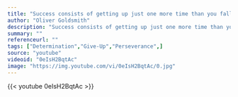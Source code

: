 ```yaml
---
title: "Success consists of getting up just one more time than you fall."
author: "Oliver Goldsmith"
description: "Success consists of getting up just one more time than you fall. - Oliver Goldsmith quotes from GetInspired365.com"
summary: ""
referenceurl: ""
tags: ["Determination","Give-Up","Perseverance",]
source: "youtube"
videoid: "0eIsH2BqtAc"
image: "https://img.youtube.com/vi/0eIsH2BqtAc/0.jpg"
---
```


{{< youtube 0eIsH2BqtAc >}}
